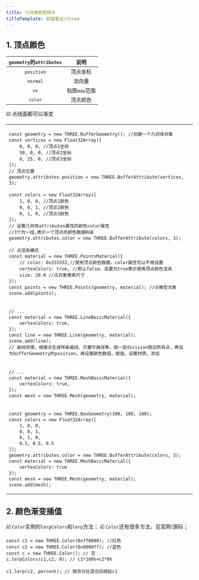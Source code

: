 ```yaml
---
title: 几何体颜色相关
titleTemplate: 前端笔记/three
---
```


## 1. 顶点颜色
| `geometry`的`attributes` |     说明      |
| :----------------------: | :-----------: |
|        `position`        |   顶点坐标    |
|         `normal`         |    法向量     |
|           `uv`           | 贴图`map`范围 |
|         `color`          |   顶点颜色    |

:ballot_box_with_check: 点线面都可以渐变

<table>
<tr>
<td style="width:600px;max-width:600px">
 
```tsx
const geometry = new THREE.BufferGeometry(); //创建一个几何体对象
const vertices = new Float32Array([
    0, 0, 0, //顶点1坐标
    50, 0, 0, //顶点2坐标
    0, 25, 0, //顶点3坐标
]);
// 顶点位置
geometry.attributes.position = new THREE.BufferAttribute(vertices, 3);

const colors = new Float32Array([
    1, 0, 0, //顶点1颜色 
    0, 0, 1, //顶点2颜色
    0, 1, 0, //顶点3颜色
]);
// 设置几何体attributes属性的颜色color属性
//3个为一组,表示一个顶点的颜色数据RGB
geometry.attributes.color = new THREE.BufferAttribute(colors, 3);

// 点渲染模式
const material = new THREE.PointsMaterial({
    // color: 0x333333,//使用顶点颜色数据，color属性可以不用设置
    vertexColors: true, //默认false，设置为true表示使用顶点颜色渲染
    size: 20.0 //点对象像素尺寸
});
const points = new THREE.Points(geometry, material); //点模型对象
scene.add(points);
```
</td>
<td><img src="./image.png"/></td>
</tr>

<tr>
<td>

```tsx
// ...
const material = new THREE.LineBasicMaterial({
    vertexColors: true,
});
const line = new THREE.Line(geometry, material);
scene.add(line);
// 曲线同理，根据点生成样条曲线、贝塞尔曲线等，按一定division取出所有点，再设为bufferGeometry的position，再设置颜色数组，赋值，设置材质，添加
```
</td>
<td><img src="./image-1.png"/></td>
</tr>

<tr>
<td>

```tsx
// ...
const material = new THREE.MeshBasicMaterial({
    vertexColors: true, 
});
const mesh = new THREE.Mesh(geometry, material);
```
</td>
<td><img src="./image-2.png"/></td>
</tr>

<tr>
<td>

```tsx
const geometry = new THREE.BoxGeometry(100, 100, 100);
const colors = new Float32Array([
    1, 0, 0,
    0, 0, 1,
    0, 1, 0,
    0.5, 0.5, 0.5
]);
geometry.attributes.color = new THREE.BufferAttribute(colors, 3);
const material = new THREE.MeshBasicMaterial({
    vertexColors: true
});
const mesh = new THREE.Mesh(geometry, material);
scene.add(mesh);
```
</td>
<td><img src="./image-3.png"/></td>
</tr>
</table>


## 2. 颜色渐变插值
:ballot_box_with_check: `Color`实例的`lerpColors`和`lerp`方法；
:ballot_box_with_check: `Color`还有很多方法，见官网/源码；
```tsx
const c1 = new THREE.Color(0xff0000); //红色
const c2 = new THREE.Color(0x0000ff); //蓝色
const c = new THREE.Color(); // 空
c.lerpColors(c1,c2, 0); // c1*100%+c2*0%

c1.lerp(c2, percent); // 按百分比混合后赋给c1
```

